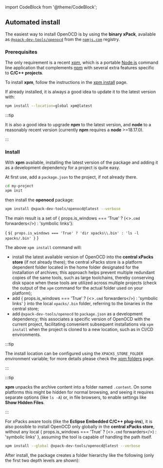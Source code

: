 import CodeBlock from '@theme/CodeBlock';

## Automated install

The easiest way to install OpenOCD is by using the **binary xPack**, available as
[`@xpack-dev-tools/openocd`](https://www.npmjs.com/package/@xpack-dev-tools/openocd)
from the [`npmjs.com`](https://www.npmjs.com) registry.

### Prerequisites

The only requirement is a recent
[xpm](https://xpack.github.io/xpm/), which is a portable
[Node.js](https://nodejs.org) command line application
that complements [npm](https://docs.npmjs.com)
with several extra features specific to
**C/C++ projects**.

To install **xpm**,
follow the instructions in the
[xpm install](https://xpack.github.io/xpm/install/) page.

If already installed, it is always a good idea to update it to the
latest version with:

```sh
npm install --location=global xpm@latest
```

:::tip

It is also a good idea to upgrade **npm** to the latest version, and
**node** to a reasonably recent version (currently **npm** requires
a **node** >=18.17.0).

:::

### Install

With **xpm** available, installing
the latest version of the package and adding it as
a development dependency for a project is quite easy.

At first use, add a `package.json` to the project, if not already there.

```sh
cd my-project
xpm init
```

then install the **openocd** package:

```sh
xpm install @xpack-dev-tools/openocd@latest --verbose
```

The main result is a set of { props.is_windows === 'True' ? (<><code>.cmd</code> forwarders</>) : 'symbolic links'}:

<CodeBlock language="console"> {
`${ props.is_windows === 'True' ? 'dir xpacks\\.bin' : 'ls -l xpacks/.bin' }`
}</CodeBlock>

The above `xpm install` command will:

* install the latest available version of OpenOCD
into the **central xPacks store** (if not already there); the central
xPacks store is a platform dependent folder located in the home folder
designated for the installation of archives; this approach helps prevent
multiple redundant copies of the same tools, such as large toolchains, thereby conserving disk space when these tools are utilized across multiple projects
(check the output of the `xpm` command for the actual
folder used on your platform);
* add { props.is_windows === 'True' ? (<><code>.cmd</code> forwarders</>) : 'symbolic links' }
into the local `xpacks/.bin` folder, referring to the binaries in the central store;
* add `@xpack-dev-tools/openocd` to `package.json` as a
development dependency; this associates a specific version of OpenOCD with
the current project, facilitating convenient subsequent installations via
`xpm install` when the project is cloned to a new location, such as in CI/CD environments.

:::tip

The install location can be configured using the
`XPACKS_STORE_FOLDER` environment variable; for more details please check the
[xpm folders](https://xpack.github.io/xpm/folders/) page.

:::

:::tip

**xpm** unpacks the archive content into a folder
named `.content`. On some platforms
this might be hidden for normal browsing, and seeing it requires
separate options (like `ls -A`) or, in file browsers, to enable
settings like **Show Hidden Files**.

:::

For xPacks aware tools (like the **Eclipse Embedded C/C++ plug-ins**),
it is also possible to install OpenOCD only globally in the **central
xPacks store**, without any local { props.is_windows === 'True' ? (<><code>.cmd</code> forwarders</>) : 'symbolic links' }, assuming the tool is capable of handling
the path itself.

```sh
xpm install --global @xpack-dev-tools/openocd@latest --verbose
```

After install, the package creates a folder hierarchy like the following
(only the first two depth levels are shown):
